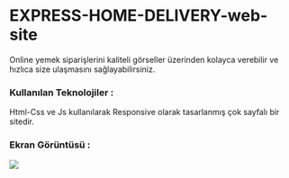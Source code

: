 # EXPRESS-HOME-DELIVERY-web-site
Online yemek siparişlerini kaliteli görseller üzerinden kolayca verebilir ve hızlıca size ulaşmasını sağlayabilirsiniz.
<h3>Kullanılan Teknolojiler :</h3>
 Html-Css ve Js kullanılarak Responsive olarak tasarlanmış çok sayfalı bir sitedir.
  <h3>Ekran Görüntüsü :</h3>
 <img src="https://github.com/OsmanKutukcu/EXPRESS-HOME-DELIVERY-web-site/blob/dc352bb0c85eb4464cb2b0909baacc084f20959c/EXPRESS%20HOME%20DELIVERY-web%20site/screenshot.gif")/>
 
  
